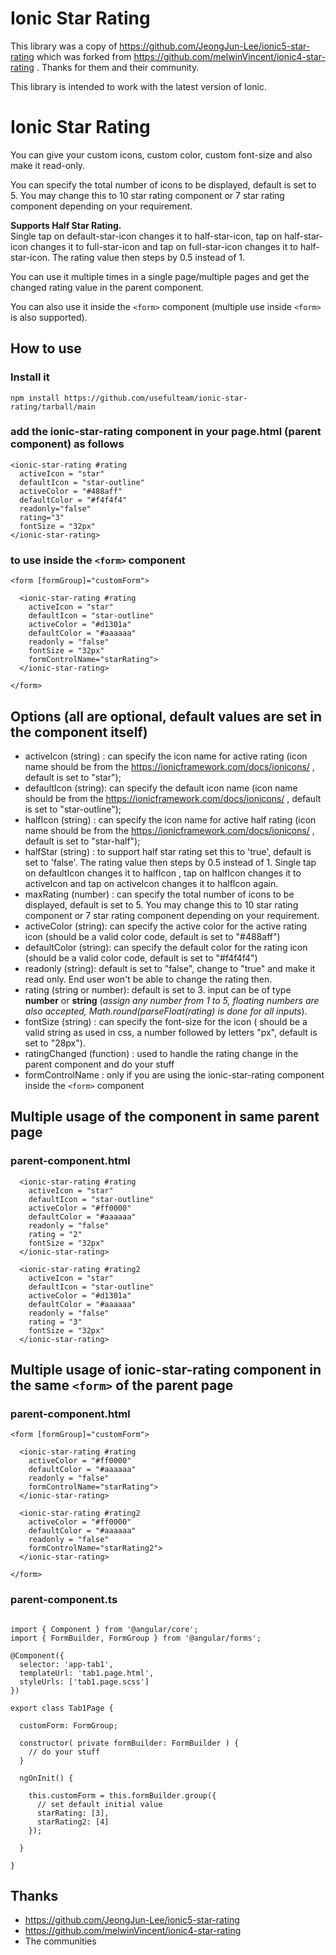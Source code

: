 # Ionic Star Rating

This library was a copy of https://github.com/JeongJun-Lee/ionic5-star-rating which was forked from https://github.com/melwinVincent/ionic4-star-rating . Thanks for them and their community.

This library is intended to work with the latest version of Ionic.

# Ionic Star Rating

You can give your custom icons, custom color, custom font-size and also make it read-only.  

You can specify the total number of icons to be displayed, default is set to 5. You may change this to 10 star rating component or 7 star rating component depending on your requirement.  

**Supports Half Star Rating.**    
Single tap on default-star-icon changes it to half-star-icon, tap on half-star-icon changes it to full-star-icon and tap on full-star-icon changes it to half-star-icon. The rating value then steps by 0.5 instead of 1.  

You can use it multiple times in a single page/multiple pages and get the changed rating value in the parent component.  

You can also use it inside the `<form>` component (multiple use inside `<form>` is also supported).

## How to use

### Install it
`npm install https://github.com/usefulteam/ionic-star-rating/tarball/main`

### add the ionic-star-rating component in your page.html (parent component) as follows

```
<ionic-star-rating #rating
  activeIcon = "star"
  defaultIcon = "star-outline"
  activeColor = "#488aff" 
  defaultColor = "#f4f4f4"
  readonly="false"
  rating="3"
  fontSize = "32px"
</ionic-star-rating>
```

### to use inside the `<form>` component

```
<form [formGroup]="customForm">

  <ionic-star-rating #rating 
    activeIcon = "star"
    defaultIcon = "star-outline"
    activeColor = "#d1301a"
    defaultColor = "#aaaaaa"
    readonly = "false"
    fontSize = "32px"
    formControlName="starRating">
  </ionic-star-rating>

</form>
```
## Options (all are optional, default values are set in the component itself)

* activeIcon (string) : can specify the icon name for active rating (icon name should be from the https://ionicframework.com/docs/ionicons/  ,  default is set to "star");
* defaultIcon (string): can specify the default icon name (icon name should be from the https://ionicframework.com/docs/ionicons/  , default is set to "star-outline");
* halfIcon (string) : can specify the icon name for active half rating (icon name should be from the https://ionicframework.com/docs/ionicons/  ,  default is set to "star-half");
* halfStar (string) : to support half star rating set this to 'true', default is set to 'false'. The rating value then steps by 0.5 instead of 1. Single tap on defaultIcon changes it to halfIcon , tap on halfIcon changes it to activeIcon and tap on activeIcon changes it to halfIcon again.
* maxRating (number) : can specify the total number of icons to be displayed, default is set to 5. You may change this to 10 star rating component or 7 star rating component depending on your requirement.
* activeColor (string): can specify the active color for the active rating icon (should be a valid color code, default is set to "#488aff")
* defaultColor (string): can specify the default color for the rating icon (should be a valid color code, default is set to "#f4f4f4")
* readonly (string): default is set to "false", change to "true" and make it read only. End user won't be able to change the rating then.
* rating (string or number): default is set to 3. input can be of type **number** or **string** (*assign any number from 1 to 5, floating numbers are also accepted, Math.round(parseFloat(rating) is done for all inputs*). 
* fontSize (string) : can specify the font-size for the icon ( should be a valid string as used in css, a number followed by letters "px", default is set to "28px"). 
* ratingChanged (function) : used to handle the rating change in the parent component and do your stuff
* formControlName : only if you are using the ionic-star-rating component inside the `<form>` component  

## Multiple usage of the component in same parent page

### parent-component.html

```
  <ionic-star-rating #rating
    activeIcon = "star"
    defaultIcon = "star-outline"
    activeColor = "#ff0000"
    defaultColor = "#aaaaaa"
    readonly = "false"
    rating = "2"
    fontSize = "32px"
  </ionic-star-rating>

  <ionic-star-rating #rating2
    activeIcon = "star"
    defaultIcon = "star-outline"
    activeColor = "#d1301a"
    defaultColor = "#aaaaaa"
    readonly = "false"
    rating = "3"
    fontSize = "32px"
  </ionic-star-rating>

```

## Multiple usage of ionic-star-rating component in the same `<form>` of the parent page

### parent-component.html
```
<form [formGroup]="customForm">

  <ionic-star-rating #rating 
    activeColor = "#ff0000"
    defaultColor = "#aaaaaa"
    readonly = "false"
    formControlName="starRating">
  </ionic-star-rating>

  <ionic-star-rating #rating2 
    activeColor = "#ff0000"
    defaultColor = "#aaaaaa"
    readonly = "false"
    formControlName="starRating2">
  </ionic-star-rating>

</form>
```

### parent-component.ts

```

import { Component } from '@angular/core';
import { FormBuilder, FormGroup } from '@angular/forms';

@Component({
  selector: 'app-tab1',
  templateUrl: 'tab1.page.html',
  styleUrls: ['tab1.page.scss']
})

export class Tab1Page {

  customForm: FormGroup;
  
  constructor( private formBuilder: FormBuilder ) {
    // do your stuff
  }
  
  ngOnInit() {

    this.customForm = this.formBuilder.group({
      // set default initial value
      starRating: [3], 
      starRating2: [4]
    });

  }

}
```

## Thanks

- https://github.com/JeongJun-Lee/ionic5-star-rating
- https://github.com/melwinVincent/ionic4-star-rating
- The communities